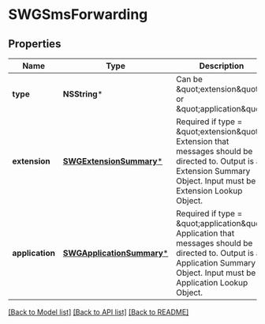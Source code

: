 # SWGSmsForwarding

## Properties
Name | Type | Description | Notes
------------ | ------------- | ------------- | -------------
**type** | **NSString*** | Can be \&quot;extension\&quot; or \&quot;application\&quot; | [optional] 
**extension** | [**SWGExtensionSummary***](SWGExtensionSummary.md) | Required if type &#x3D; \&quot;extension\&quot;. Extension that messages should be directed to. Output is an Extension Summary Object. Input must be an Extension Lookup Object. | [optional] 
**application** | [**SWGApplicationSummary***](SWGApplicationSummary.md) | Required if type &#x3D; \&quot;application\&quot;. Application that messages should be directed to. Output is an Application Summary Object. Input must be an Application Lookup Object. | [optional] 

[[Back to Model list]](../README.md#documentation-for-models) [[Back to API list]](../README.md#documentation-for-api-endpoints) [[Back to README]](../README.md)


